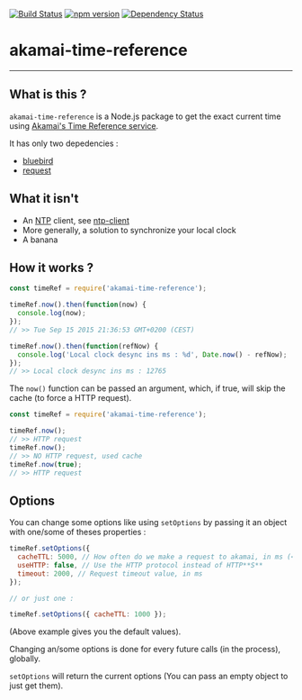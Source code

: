 [![Build Status](https://travis-ci.org/jucrouzet/akamai-time-reference.svg?branch=master)](https://travis-ci.org/jucrouzet/akamai-time-reference) [![npm version](https://badge.fury.io/js/akamai-time-reference.svg)](https://badge.fury.io/js/akamai-time-reference) [![Dependency Status](https://david-dm.org/jucrouzet/akamai-time-reference.svg)](https://david-dm.org/jucrouzet/akamai-time-reference)

# akamai-time-reference
-------

## What is this ?

`akamai-time-reference` is a Node.js package to get the exact current time using
[Akamai's Time Reference service](https://developer.akamai.com/stuff/Akamai_Time_Reference/AkamaiTimeReference.html).

It has only two depedencies :

- [bluebird](https://github.com/petkaantonov/bluebird)
- [request](https://github.com/request/request)

## What it isn't

- An [NTP](https://en.wikipedia.org/wiki/Network_Time_Protocol) client, see [ntp-client](https://www.npmjs.com/package/ntp-client)
- More generally, a solution to synchronize your local clock
- A banana

## How it works ?

```js
const timeRef = require('akamai-time-reference');

timeRef.now().then(function(now) {
  console.log(now);
});
// >> Tue Sep 15 2015 21:36:53 GMT+0200 (CEST)

timeRef.now().then(function(refNow) {
  console.log('Local clock desync ins ms : %d', Date.now() - refNow);
});
// >> Local clock desync ins ms : 12765
```

The `now()` function can be passed an argument, which, if true, will skip the cache (to force a HTTP request).

```js
const timeRef = require('akamai-time-reference');

timeRef.now();
// >> HTTP request
timeRef.now();
// >> NO HTTP request, used cache
timeRef.now(true);
// >> HTTP request
```

## Options

You can change some options like using `setOptions` by passing it an object with
one/some of theses properties :

```js
timeRef.setOptions({
  cacheTTL: 5000, // How often do we make a request to akamai, in ms (<=0 to disable)
  useHTTP: false, // Use the HTTP protocol instead of HTTP**S**
  timeout: 2000, // Request timeout value, in ms
});

// or just one :

timeRef.setOptions({ cacheTTL: 1000 });

```

(Above example gives you the default values).

Changing an/some options is done for every future calls (in the process), globally.

`setOptions` will return the current options (You can pass an empty object to just get them).
